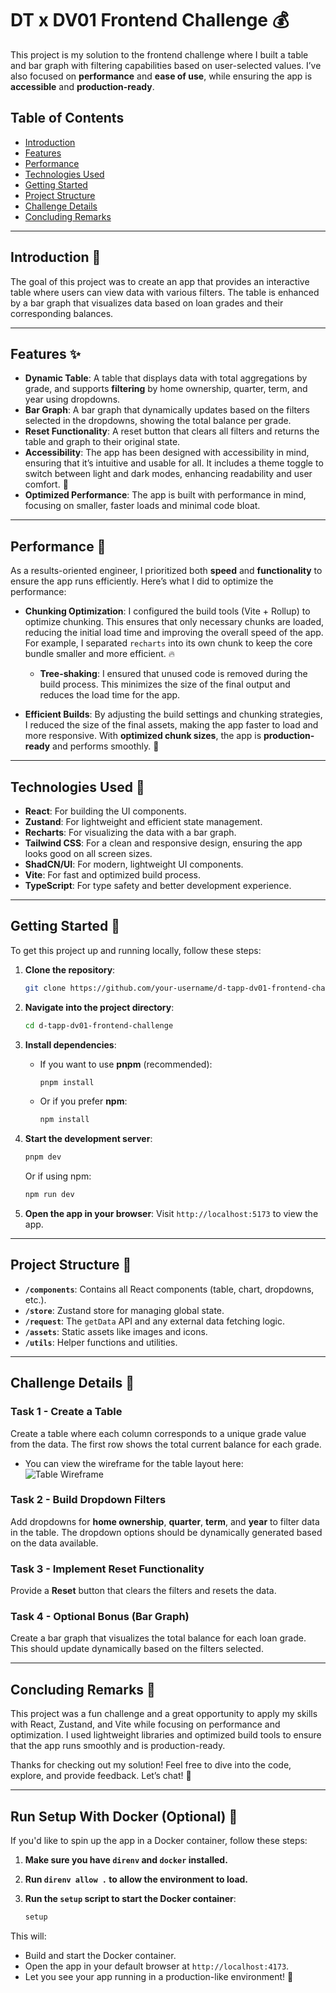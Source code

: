 # DT x DV01 Frontend Challenge 💰

This project is my solution to the frontend challenge where I built a table and bar graph with filtering capabilities based on user-selected values. I’ve also focused on **performance** and **ease of use**, while ensuring the app is **accessible** and **production-ready**.

## Table of Contents

- [Introduction](#introduction)
- [Features](#features)
- [Performance](#performance)
- [Technologies Used](#technologies-used)
- [Getting Started](#getting-started)
- [Project Structure](#project-structure)
- [Challenge Details](#challenge-details)
- [Concluding Remarks](#concluding-remarks)

---

## Introduction 🎯

The goal of this project was to create an app that provides an interactive table where users can view data with various filters. The table is enhanced by a bar graph that visualizes data based on loan grades and their corresponding balances.

---

## Features ✨

- **Dynamic Table**: A table that displays data with total aggregations by grade, and supports **filtering** by home ownership, quarter, term, and year using dropdowns.
- **Bar Graph**: A bar graph that dynamically updates based on the filters selected in the dropdowns, showing the total balance per grade.
- **Reset Functionality**: A reset button that clears all filters and returns the table and graph to their original state.
- **Accessibility**: The app has been designed with accessibility in mind, ensuring that it’s intuitive and usable for all. It includes a theme toggle to switch between light and dark modes, enhancing readability and user comfort. 🔑
- **Optimized Performance**: The app is built with performance in mind, focusing on smaller, faster loads and minimal code bloat.

---

## Performance 💪

As a results-oriented engineer, I prioritized both **speed** and **functionality** to ensure the app runs efficiently. Here’s what I did to optimize the performance:

- **Chunking Optimization**: I configured the build tools (Vite + Rollup) to optimize chunking. This ensures that only necessary chunks are loaded, reducing the initial load time and improving the overall speed of the app. For example, I separated `recharts` into its own chunk to keep the core bundle smaller and more efficient. 🔥
  - **Tree-shaking**: I ensured that unused code is removed during the build process. This minimizes the size of the final output and reduces the load time for the app.

- **Efficient Builds**: By adjusting the build settings and chunking strategies, I reduced the size of the final assets, making the app faster to load and more responsive. With **optimized chunk sizes**, the app is **production-ready** and performs smoothly. 💯

---

## Technologies Used 🚀

- **React**: For building the UI components.
- **Zustand**: For lightweight and efficient state management.
- **Recharts**: For visualizing the data with a bar graph.
- **Tailwind CSS**: For a clean and responsive design, ensuring the app looks good on all screen sizes.
- **ShadCN/UI**: For modern, lightweight UI components.
- **Vite**: For fast and optimized build process.
- **TypeScript**: For type safety and better development experience.

---

## Getting Started 🏁

To get this project up and running locally, follow these steps:

1. **Clone the repository**:
    ```bash
    git clone https://github.com/your-username/d-tapp-dv01-frontend-challenge.git
    ```

2. **Navigate into the project directory**:
    ```bash
    cd d-tapp-dv01-frontend-challenge
    ```

3. **Install dependencies**:
    - If you want to use **pnpm** (recommended):
        ```bash
        pnpm install
        ```
    - Or if you prefer **npm**:
        ```bash
        npm install
        ```

4. **Start the development server**:
    ```bash
    pnpm dev
    ```
    Or if using npm:
    ```bash
    npm run dev
    ```

5. **Open the app in your browser**:
    Visit `http://localhost:5173` to view the app.

---

## Project Structure 📁

- **`/components`**: Contains all React components (table, chart, dropdowns, etc.).
- **`/store`**: Zustand store for managing global state.
- **`/request`**: The `getData` API and any external data fetching logic.
- **`/assets`**: Static assets like images and icons.
- **`/utils`**: Helper functions and utilities.

---

## Challenge Details 📝

### Task 1 - Create a Table

Create a table where each column corresponds to a unique grade value from the data. The first row shows the total current balance for each grade.

- You can view the wireframe for the table layout here:  
  ![Table Wireframe](./wireframe/Table.png)

### Task 2 - Build Dropdown Filters

Add dropdowns for **home ownership**, **quarter**, **term**, and **year** to filter data in the table. The dropdown options should be dynamically generated based on the data available.

### Task 3 - Implement Reset Functionality

Provide a **Reset** button that clears the filters and resets the data.

### Task 4 - Optional Bonus (Bar Graph)

Create a bar graph that visualizes the total balance for each loan grade. This should update dynamically based on the filters selected.

---

## Concluding Remarks 🎉

This project was a fun challenge and a great opportunity to apply my skills with React, Zustand, and Vite while focusing on performance and optimization. I used lightweight libraries and optimized build tools to ensure that the app runs smoothly and is production-ready. 

Thanks for checking out my solution! Feel free to dive into the code, explore, and provide feedback. Let’s chat! 💬

---

## Run Setup With Docker (Optional) 🚀

If you'd like to spin up the app in a Docker container, follow these steps:

1. **Make sure you have `direnv` and `docker` installed.**
2. **Run `direnv allow .` to allow the environment to load.**
3. **Run the `setup` script to start the Docker container**:

    ```bash
    setup
    ```

This will:
- Build and start the Docker container.
- Open the app in your default browser at `http://localhost:4173`.
- Let you see your app running in a production-like environment! 🎉
